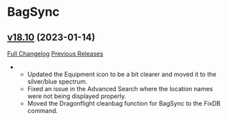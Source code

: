 # BagSync

## [v18.10](https://github.com/Xruptor/BagSync/tree/v18.10) (2023-01-14)
[Full Changelog](https://github.com/Xruptor/BagSync/compare/v18.9...v18.10) [Previous Releases](https://github.com/Xruptor/BagSync/releases)

-   
    * Updated the Equipment icon to be a bit clearer and moved it to the silver/blue spectrum.  
    * Fixed an issue in the Advanced Search where the location names were not being displayed properly.  
    * Moved the Dragonflight cleanbag function for BagSync to the FixDB command.  
